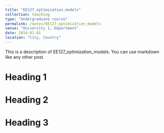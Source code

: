 ```yaml
---
title: "EE127_optimization_models"
collection: teaching
type: "Undergraduate course"
permalink: /notes/EE127_optimization_models
venue: "University 1, Department"
date: 2014-01-01
location: "City, Country"
---
```


This is a description of EE127_optimization_models. You can use markdown like any other post.

Heading 1
======

Heading 2
======

Heading 3
======